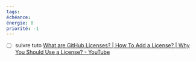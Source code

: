 ```yaml
---
tags:
échéance: 
énergie: 0
priorité: -1
---
```

- [ ] suivre tuto [What are GitHub Licenses? | How To Add a License? | Why You Should Use a License? - YouTube](https://youtu.be/ndORMSnb2nw?t=157&si=8vQqUAM3lm5U4Ycn)